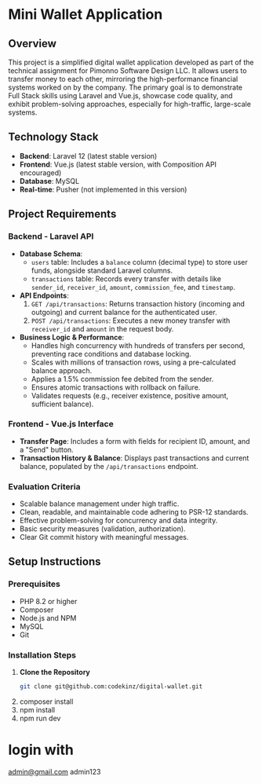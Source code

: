 # Mini Wallet Application

## Overview
This project is a simplified digital wallet application developed as part of the technical assignment for Pimonno Software Design LLC. It allows users to transfer money to each other, mirroring the high-performance financial systems worked on by the company. The primary goal is to demonstrate Full Stack skills using Laravel and Vue.js, showcase code quality, and exhibit problem-solving approaches, especially for high-traffic, large-scale systems.

## Technology Stack
- **Backend**: Laravel 12 (latest stable version)
- **Frontend**: Vue.js (latest stable version, with Composition API encouraged)
- **Database**: MySQL
- **Real-time**: Pusher (not implemented in this version)

## Project Requirements
### Backend - Laravel API
- **Database Schema**:
  - `users` table: Includes a `balance` column (decimal type) to store user funds, alongside standard Laravel columns.
  - `transactions` table: Records every transfer with details like `sender_id`, `receiver_id`, `amount`, `commission_fee`, and `timestamp`.
- **API Endpoints**:
  1. `GET /api/transactions`: Returns transaction history (incoming and outgoing) and current balance for the authenticated user.
  2. `POST /api/transactions`: Executes a new money transfer with `receiver_id` and `amount` in the request body.
- **Business Logic & Performance**:
  - Handles high concurrency with hundreds of transfers per second, preventing race conditions and database locking.
  - Scales with millions of transaction rows, using a pre-calculated balance approach.
  - Applies a 1.5% commission fee debited from the sender.
  - Ensures atomic transactions with rollback on failure.
  - Validates requests (e.g., receiver existence, positive amount, sufficient balance).

### Frontend - Vue.js Interface
- **Transfer Page**: Includes a form with fields for recipient ID, amount, and a "Send" button.
- **Transaction History & Balance**: Displays past transactions and current balance, populated by the `/api/transactions` endpoint.

### Evaluation Criteria
- Scalable balance management under high traffic.
- Clean, readable, and maintainable code adhering to PSR-12 standards.
- Effective problem-solving for concurrency and data integrity.
- Basic security measures (validation, authorization).
- Clear Git commit history with meaningful messages.

## Setup Instructions

### Prerequisites
- PHP 8.2 or higher
- Composer
- Node.js and NPM
- MySQL
- Git

### Installation Steps
1. **Clone the Repository**
   ```bash
   git clone git@github.com:codekinz/digital-wallet.git
2. composer install
3. npm install
4. npm run dev


# login with 
  admin@gmail.com
  admin123

